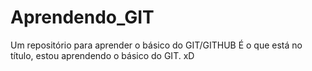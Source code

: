 # Aprendendo_GIT
Um repositório para aprender o básico do GIT/GITHUB
É o que está no título, estou aprendendo o básico do GIT. xD
